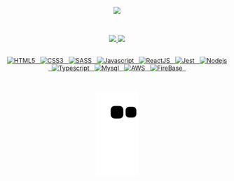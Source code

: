 

<br></br>

<p align="center">
<img src="header.svg" />
</p>

&nbsp;

 <div style="display:flex">
 <div align="center">
  <a href="https://github.com/rafaelfranzon290905">
   <img src="https://github-readme-stats.vercel.app/api?username=rafaelfranzon290905&show_icons=true&theme=dark"/>
  <img height="180em" src="https://github-readme-stats.vercel.app/api/top-langs/?username=rafaelfranzon290905&layout=compact&langs_count=16&theme=dracula"/>
<div>

  </div> 


<div align="center">
 
 <br>
 
  ![HTML5](https://img.shields.io/badge/HTML5-E34F26?style=for-the-badge&logo=html5&logoColor=white)
  &nbsp;
  ![CSS3](https://img.shields.io/badge/CSS3-1572B6?style=for-the-badge&logo=css3&logoColor=white)
  &nbsp;
  ![SASS](https://img.shields.io/badge/Sass-CC6699?style=for-the-badge&logo=sass&logoColor=white)
  &nbsp;
  ![Javascript](https://img.shields.io/badge/JavaScript-F7DF1E?style=for-the-badge&logo=javascript&logoColor=black)
  &nbsp;
  ![ReactJS](https://img.shields.io/badge/ReactJs-61DAFB?style=for-the-badge&logo=react&logoColor=35495E)
  &nbsp;
  ![Jest](https://img.shields.io/badge/Jest-563D7C?style=for-the-badge&logo=jest&logoColor=white)
  &nbsp;
  ![Nodejs](https://img.shields.io/badge/NodeJs-61DAFB?style=for-the-badge&logo=node&logoColor=35495E)
  &nbsp;
  ![Typescript](https://img.shields.io/badge/Typescript-35495E?style=for-the-badge&logo=typescript&logoColor=white)
  &nbsp;
  ![Mysql](https://img.shields.io/badge/Mysql-E34F26?style=for-the-badge&logo=mysql&logoColor=white)
  &nbsp;
  ![AWS](https://img.shields.io/badge/Aws-61DAFB?style=for-the-badge&logo=aws&logoColor=35495E)
  &nbsp;
  ![FireBase](https://img.shields.io/badge/FireBase-E34F26?style=for-the-badge&logo=firebase&logoColor=35495E)
  &nbsp;
</div>
   
<br>
   <div> 
  
 
   
 
  ![Snake animation](https://github.com/rafaballerini/rafaballerini/blob/output/github-contribution-grid-snake.svg)
 
</div>

